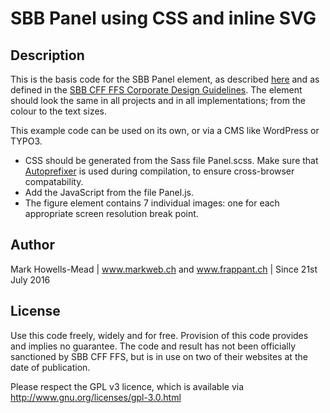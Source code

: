 # SBB Panel using CSS and inline SVG

## Description
This is the basis code for the SBB Panel element, as described [here](https://permanenttourist.ch/2016/09/html5-and-inline-svg-to-create-the-sbb-cff-ffs-brand-panel/) and as defined in the [SBB CFF FFS Corporate Design Guidelines](http://www.micro.sbb.ch/ci-net/de/home/corporate-design/digital.html). The element should look the same in all projects and in all implementations; from the colour to the text sizes.

This example code can be used on its own, or via a CMS like WordPress or TYPO3.

* CSS should be generated from the Sass file Panel.scss. Make sure that [Autoprefixer](https://github.com/postcss/autoprefixer) is used during compilation, to ensure cross-browser compatability.
* Add the JavaScript from the file Panel.js.
* The figure element contains 7 individual images: one for each appropriate screen resolution break point.

## Author
Mark Howells-Mead | www.markweb.ch and www.frappant.ch | Since 21st July 2016

## License
Use this code freely, widely and for free. Provision of this code provides and implies no guarantee. The code and result has not been officially sanctioned by SBB CFF FFS, but is in use on two of their websites at the date of publication.

Please respect the GPL v3 licence, which is available via http://www.gnu.org/licenses/gpl-3.0.html
